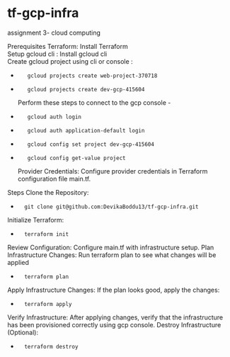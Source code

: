 # tf-gcp-infra

assignment 3- cloud computing   

Prerequisites
    Terraform: Install Terraform  
    Setup gcloud cli :
        Install gcloud cli  
    Create gcloud project using cli or console : 
*        gcloud projects create web-project-370718 
*        gcloud projects create dev-gcp-415604
    Perform these steps to connect to the gcp console - 
*        gcloud auth login 
*        gcloud auth application-default login
*        gcloud config set project dev-gcp-415604  
*        gcloud config get-value project   
    Provider Credentials: Configure provider credentials in Terraform configuration file main.tf. 
  
Steps 
Clone the Repository:
*       git clone git@github.com:DevikaBoddu13/tf-gcp-infra.git  
Initialize Terraform:
*       terraform init 
Review Configuration: Configure main.tf with infrastructure setup.
Plan Infrastructure Changes: Run terraform plan to see what changes will be applied
*       terraform plan
Apply Infrastructure Changes: If the plan looks good, apply the changes: 
*       terraform apply
Verify Infrastructure: After applying changes, verify that the infrastructure has been provisioned correctly using gcp console.
Destroy Infrastructure (Optional): 
*       terraform destroy